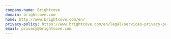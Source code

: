 ```yaml
---
company-name: Brightcove
domain: brightcove.com
home: http://www.brightcove.com/en/
privacy-policy: https://www.brightcove.com/en/legal/services-privacy-policy
email: privacy@brightcove.com
---
```




